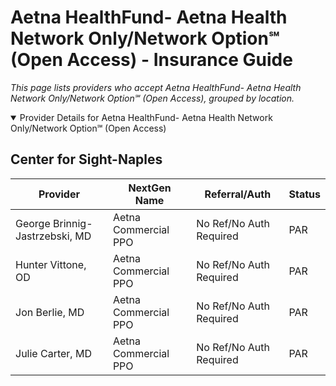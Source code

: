 # Aetna HealthFund- Aetna Health Network Only/Network Option℠ (Open Access) - Insurance Guide

*This page lists providers who accept Aetna HealthFund- Aetna Health Network Only/Network Option℠ (Open Access), grouped by location.*

<details open><summary>Provider Details for Aetna HealthFund- Aetna Health Network Only/Network Option℠ (Open Access)</summary>

## Center for Sight-Naples

| Provider | NextGen Name | Referral/Auth | Status |
|----------|-------------|--------------|--------|
| George Brinnig-Jastrzebski, MD | Aetna Commercial PPO | No Ref/No Auth Required | PAR |
| Hunter Vittone, OD | Aetna Commercial PPO | No Ref/No Auth Required | PAR |
| Jon Berlie, MD | Aetna Commercial PPO | No Ref/No Auth Required | PAR |
| Julie Carter, MD | Aetna Commercial PPO | No Ref/No Auth Required | PAR |

</details>


